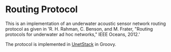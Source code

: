 # Routing Protocol

This is an implementation of an underwater acoustic sensor network routing protocol as given in 'R. H. Rahman, C. Benson, and M. Frater, "Routing protocols for underwater ad hoc networks," IEEE Oceans, 2012.'

The protocol is implemented in [UnetStack](https://unetstack.net) in Groovy.
